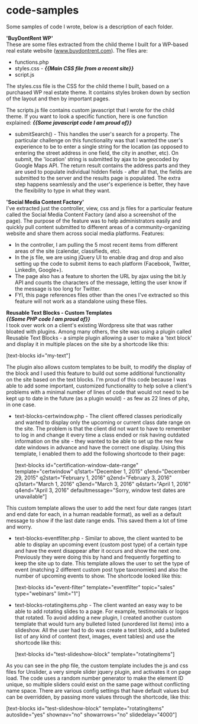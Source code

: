 # code-samples
Some samples of code I wrote, below is a description of each folder. 

<b>'BuyDontRent WP' </b><br/>
These are some files extracted from the child theme I built for a WP-based real estate website (www.buydontrent.com). The files are:
 - functions.php
 - styles.css - <b>*{{Main CSS file from a recent site}}*</b>
 - script.js

The styles.css file is the CSS for the child theme I built, based on a purchased WP real estate theme. It contains styles broken down by section of the layout and then by important pages. 

The scripts.js file contains custom javascript that I wrote for the child theme. If you want to look a specific function, here is one function explained:
 <b>*{{Some javascript code I am proud of}}*</b>
 - submitSearch() - This handles the user's search for a property. The particular challenge on this functionality was that I wanted the user's experience to be to enter a single string for the location (as opposed to entering the street address in one field, the city in another, etc). On submit, the 'location' string is submitted by ajax to be geocoded by Google Maps API. The return result contains the address parts and they are used to populate individual hidden fields - after all that, the fields are submitted to the server and the results page is populated. The extra step happens seamlessly and the user's experience is better, they have the flexibility to type in what they want.

<b>'Social Media Content Factory'</b><br/>
I've extracted just the controller, view, css and js files for a particular feature called the Social Media Content Factory (and also a screenshot of the page). The purpose of the feature was to help administrators easily and quickly pull content submitted to different areas of a community-organizing website and share them across social media platforms. Features:
 - In the controller, I am pulling the 5 most recent items from different areas of the site (calendar, classifieds, etc). 
 - In the js file, we are using jQuery UI to enable drag and drop and also setting up the code to submit items to each platform (Facebook, Twitter, LinkedIn, Google+). 
 - The page also has a feature to shorten the URL by ajax using the bit.ly API and counts the characters of the message, letting the user know if the message is too long for Twitter.
 - FYI, this page references files other than the ones I've extracted so this feature will not work as a standalone using these files.

<b>Reusable Text Blocks - Custom Templates</b><br />
<b>*{{Some PHP code I am proud of}}*</b><br />
I took over work on a client's existing Wordpress site that was rather bloated with plugins. Among many others, the site was using a plugin called Reusable Text Blocks - a simple plugin allowing a user to make a 'text block' and display it in multiple places on the site by a shortcode like this:

  [text-blocks id="my-text"]
  
The plugin also allows custom templates to be built, to modify the display of the block and I used this feature to build out some additional functionality on the site based on the text blocks. I'm proud of this code because I was able to add some important, customized functionality to help solve a client's problems with a minimal number of lines of code that would not need to be kept up to date in the future (as a plugin would) - as few as 22 lines of php, in one case.

 - text-blocks-certwindow.php - The client offered classes periodically and wanted to display only the upcoming or current class date range on the site. The problem is that the client did not want to have to remember to log in and change it every time a class ended or risk having outdated information on the site - they wanted to be able to set up the nex few date windows in advance and have the correct one display. Using this template, I enabled them to add the following shortcode to their page:
 
   [text-blocks
      id="certification-window-date-range"
      template="certwindow"
      q1start="December 1, 2015"
      q1end="December 29, 2015"
      q2start="February 1, 2016"
      q2end="February 3, 2016"
      q3start="March 1, 2016"
      q3end="March 3, 2016"
      q4start="April 1, 2016"
      q4end="April 3, 2016"
      defaultmessage="Sorry, window test dates are unavailable"]

 This custom template allows the user to add the next four date ranges (start and end date for each, in a human readable format), as well as a default message to show if the last date range ends. This saved them a lot of time and worry. 
 
 - text-blocks-eventfilter.php - Similar to above, the client wanted to be able to display an upcoming event (custom post type) of a certain type and have the event disappear after it occurs and show the next one. Previously they were doing this by hand and frequently forgetting to keep the site up to date. This template allows the user to set the type of event (matching 2 different custom post type taxonomies) and also the number of upcoming events to show. The shortcode looked like this:
 
   [text-blocks id="event-filter" template="eventfilter" topic="sales" type="webinars" limit="1"]
 
 - text-blocks-rotatingitems.php - The client wanted an easy way to be able to add rotating slides to a page. For example, testimonials or logos that rotated. To avoid adding a new plugin, I created another custom template that would turn any bulleted listed (unordered list items) into a slideshow. All the user had to do was create a text block, add a bulleted list of any kind of content (text, images, event tables) and use the shortcode like this:
 
   [text-blocks id="test-slideshow-block" template="rotatingitems"]

 As you can see in the php file, the custom template includes the js and css files for Unslider, a very simple slider jquery plugin, and activates it on page load. The code uses a random number generator to make the element ID unique, so multiple sliders could exist on the same page without conflicting name space. There are various config settings that have default values but can be overridden, by passing more values through the shortcode, like this:

   [text-blocks id="test-slideshow-block" template="rotatingitems" autoslide="yes" shownav="no" showarrows="no" slidedelay="4000"]

